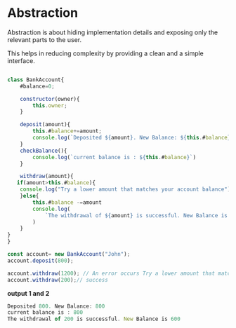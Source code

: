 # Abstraction
Abstraction is about hiding implementation details and exposing only the relevant parts to the user.

This helps in reducing complexity by providing a clean and a simple interface.

```js

class BankAccount{
    #balance=0;

    constructor(owner){
        this.owner;
    }

    deposit(amount){
        this.#balance+=amount;
        console.log(`Deposited ${amount}. New Balance: ${this.#balance}`)
    }
    checkBalance(){
        console.log(`current balance is : ${this.#balance}`)
    }

    withdraw(amount){
   if(amount>this.#balance){
    console.log("Try a lower amount that matches your account balance")
    }else{
        this.#balance -=amount
        console.log(
            `The withdrawal of ${amount} is successful. New Balance is ${this.#balance}`
        )
    }
}
}

const account= new BankAccount("John");
account.deposit(800);

account.withdraw(1200); // An error occurs Try a lower amount that matches your account balance
account.withdraw(200);// success
```
**output 1 and 2**
```js
Deposited 800. New Balance: 800
current balance is : 800
The withdrawal of 200 is successful. New Balance is 600
```
